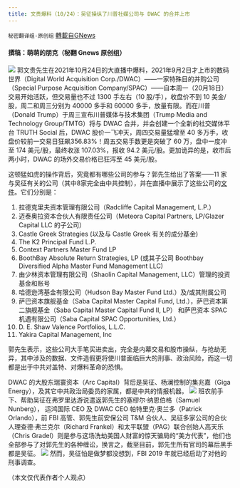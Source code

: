 ```yaml
---
title: 文贵爆料（10/24）：吴征操纵了川普社媒公司与 DWAC 的合并上市
---
```

`秘密翻译组-原创组` [轉載自GNews](https://gnews.org/zh-hans/1614788/)

#### 撰稿：萌萌的朋克（秘翻 Gnews 原创组）
![](https://assets.gnews.org/wp-content/uploads/2021/10/Screen-Shot-2021-10-24-at-11.20.23-AM.png)
郭文贵先生在2021年10月24日的大直播中爆料，2021年9月2日才上市的数码世界（Digital World Acquisition Corp./DWAC）——一家特殊目的并购公司（Special Purpose Acquisition Company/SPAC）——自本周一（20月18日）交易开始活跃，但交易量也不过 1300 手左右（10 股/手），收盘价不到 10 美金/股，周二和周三分别为 40000 多手和 60000 多手，放量有限。而在川普（Donald Trump）于周三宣布川普媒体与技术集团（Trump Media and Technology Group/TMTG）将与 DWAC 合并，并会创建一个全新的社交媒体平台 TRUTH Social 后，DWAC 股价一飞冲天，周四交易量猛增至 40 多万手，收盘价较前一交易日狂飙356.83%！周五交易手数更是突破了 60 万，盘中一度冲至 174 美元/股，最终收涨 107.03%，报收 94.2 美元/股。更加诡异的是，收市后两小时，DWAC 的场外交易价格已狂泻至 45 美元/股。

这顿猛如虎的操作背后，究竟都有哪些公司的参与？郭先生给出了答案——11 家与吴征有关的公司（其中8家完全由中共控制），并在直播中展示了这些公司的[文件](https://gnews.org/zh-hans/1614568/)。它们分别是：

1. 拉德克里夫资本管理有限公司（Radcliffe Capital Management, L.P.）
2. 迈泰奥拉资本合伙⼈有限责任公司（Meteora Capital Partners, LP/Glazer Capital LLC 的⼦公司）
3. Castle Greek Strategies (以及与 Castle Greek 有关的成分基金)
4. The K2 Principal Fund L.P.
5. Context Partners Master Fund LP
6. BoothBay Absolute Return Strategies, LP (或其子公司 Boothbay Diversified Alpha Master Fund Management LLC)
7. 由少林资本管理有限公司（Shaolin Capital Management, LLC）管理的投资基金和账号
8. 哈德逊湾基⾦有限公司（Hudson Bay Master Fund Ltd.）及/或其附属公司
9. 萨巴资本旗舰基金（Saba Capital Master Capital Fund, Ltd.），萨巴资本第二旗舰基金（Saba Capital Master Capital Fund II, LP） 和萨巴资本 SPAC 机遇有限公司（Saba Capital SPAC Opportunities, Ltd.）
10. D. E. Shaw Valence Portfolios, L.L.C.
11. Yakira Capital Management, Inc


郭先生表示，这些公司大手笔买进卖出，完全是内幕交易和股市操纵，与抢劫无异，其中涉及的数据、文件造假更将使川普面临巨大的刑事、政治风险，而这一切都是出于中共对盖特、对爆料革命的恐惧。

DWAC 的大股东瑞寰资本（Arc Capital）背后是吴征、杨澜控制的集兆嘉（Giga Energy），及其它中共政治局委员的家属，都是中共的情报机器。
![](https://assets.gnews.org/wp-content/uploads/2021/10/屏幕截图-2021-10-25-010229.jpg)
班农前手下、帮助吴征在弗罗里达游说遣返郭先生的塞缪尔·纳恩伯格（Samuel Nunberg）， 运鸿国际 CEO 及 DWAC CEO 帕特里克·奥兰多（Patrick Orlando），前 FBI 高管、郭先生前安保公司 T&M 合伙人、吴征多家公司的合伙人理查德·弗兰克尔（Richard Frankel）和太平联盟（PAG）联合创始人高天乐（Chris Gradel）则是参与这场洗劫美国人财富的惊天骗局的“美方代表”，他们也全部参与了对郭先生的各种缠讼，换言之，截至目前，郭先生所有官司的幕后黑手都是吴征。
![](https://assets.gnews.org/wp-content/uploads/2021/10/集兆嘉部分重要股东.png)
然而，吴征怕是做梦都没想到，FBI 2019 年就已经启动了对他的刑事调查。

（本文仅代表作者个人观点）
